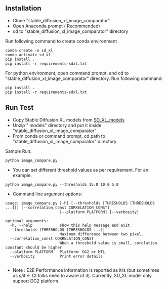 ## Installation

 - Clone "stable_diffusion_xl_image_comparator"
 - Open Anaconda prompt ( Recommended)
 - cd to "stable_diffusion_xl_image_comparator" directory
 
Run following command to create conda environment
 
```
conda create -n sd_xl
conda activate sd_xl
pip install .
pip install -r requirements-sdxl.txt
```
For python environment, open command prompt, and cd to "stable_diffusion_xl_image_comparator" directory. Run following command:
```
pip install .
pip install -r requirements-sdxl.txt
```
## Run Test
 - Copy Stable Diffusion XL models from [SD_XL_models](https://intel-my.sharepoint.com/:f:/p/mohammad_sujan_miah/EjPhb48v7ZpOtLw8mv8Sep8B8rRgGckHBirpMXCsQiKi9w?e=Fjpnia) 
 - Unzip " models" directory and put it inside "stable_diffusion_xl_image_comparator"
 - From conda or command prompt, cd path to "stable_diffusion_xl_image_comparator" directory  
 
 Sample Run: 
 ```
 python image_compare.py
 ```
 
 - You can set different threshold values as per requirement. For an example:
 ```
 python image_compare.py --thresholds 15.0 10.0 5.0
 ```
 - Command line argument options:
 
```
usage: image_compare.py [-h] [--thresholds [THRESHOLDS [THRESHOLDS ...]]] [--correlation_const CORRELATION_CONST]
                        [--platform PLATFORM] [--verbosity]

optional arguments:
  -h, --help            show this help message and exit
  --thresholds [THRESHOLDS [THRESHOLDS ...]]
                        Maximum difference between two pixel.
  --correlation_const CORRELATION_CONST
                        When a threshold value is small, corelation constant should be higher
  --platform PLATFORM   Platform: DG2 or MTL
  --verbosity           Print error details
 
```
 - Note : E2E Performance information is reported as it/s (but sometimes as s/it  <- CI folks need to aware of it). Currently, SD_XL model only support DG2 platform.